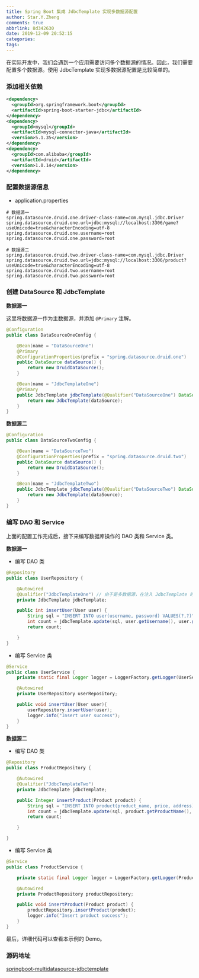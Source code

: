 ```yaml
---
title: Spring Boot 集成 JdbcTemplate 实现多数据源配置
author: Star.Y.Zheng
comments: true
abbrlink: 8d342630
date: 2019-12-09 20:52:15
categories:
tags:
---
```


在实际开发中，我们会遇到一个应用需要访问多个数据源的情况。因此，我们需要配置多个数据源。使用 JdbcTemplate 实现多数据源配置是比较简单的。
<!-- more -->

### 添加相关依赖

```xml
<dependency>
  <groupId>org.springframework.boot</groupId>
  <artifactId>spring-boot-starter-jdbc</artifactId>
</dependency>
<dependency>
  <groupId>mysql</groupId>
  <artifactId>mysql-connector-java</artifactId>
  <version>5.1.35</version>
</dependency>
<dependency>
  <groupId>com.alibaba</groupId>
  <artifactId>druid</artifactId>
  <version>1.0.14</version>
</dependency>
```

### 配置数据源信息

- application.properties

```properties
# 数据源一
spring.datasource.druid.one.driver-class-name=com.mysql.jdbc.Driver
spring.datasource.druid.one.url=jdbc:mysql://localhost:3306/game?useUnicode=true&characterEncoding=utf-8
spring.datasource.druid.one.username=root
spring.datasource.druid.one.password=root

# 数据源二
spring.datasource.druid.two.driver-class-name=com.mysql.jdbc.Driver
spring.datasource.druid.two.url=jdbc:mysql://localhost:3306/product?useUnicode=true&characterEncoding=utf-8
spring.datasource.druid.two.username=root
spring.datasource.druid.two.password=root
```

### 创建 DataSource 和 JdbcTemplate

**数据源一**

这里将数据源一作为主数据源，并添加 `@Primary` 注解。

```java
@Configuration
public class DataSourceOneConfig {

    @Bean(name = "DataSourceOne")
    @Primary
    @ConfigurationProperties(prefix = "spring.datasource.druid.one")
    public DataSource dataSource() {
        return new DruidDataSource();
    }

    @Bean(name = "JdbcTemplateOne")
    @Primary
    public JdbcTemplate jdbcTemplate(@Qualifier("DataSourceOne") DataSource dataSource) {
        return new JdbcTemplate(dataSource);
    }
}
```

**数据源二**

```java
@Configuration
public class DataSourceTwoConfig {

    @Bean(name = "DataSourceTwo")
    @ConfigurationProperties(prefix = "spring.datasource.druid.two")
    public DataSource dataSource() {
        return new DruidDataSource();
    }

    @Bean(name = "JdbcTemplateTwo")
    public JdbcTemplate jdbcTemplate(@Qualifier("DataSourceTwo") DataSource dataSource) {
        return new JdbcTemplate(dataSource);
    }
}
```

### 编写 DAO 和 Service

上面的配置工作完成后，接下来编写数据库操作的 DAO 类和 Service 类。

**数据源一**

- 编写 DAO 类

```java
@Repository
public class UserRepository {

    @Autowired
    @Qualifier("JdbcTemplateOne") // 由于是多数据源，在注入 JdbcTemplate 时，需指明是哪个数据源的。
    private JdbcTemplate jdbcTemplate;

    public int insertUser(User user) {
        String sql = "INSERT INTO user(username, password) VALUES(?,?)";
        int count = jdbcTemplate.update(sql, user.getUsername(), user.getPassword());
        return count;

    }
}
```

- 编写 Service 类

```java
@Service
public class UserService {
    private static final Logger logger = LoggerFactory.getLogger(UserService.class);

    @Autowired
    private UserRepository userRepository;

    public void insertUser(User user){
        userRepository.insertUser(user);
        logger.info("Insert user success");
    }
}
```

**数据源二**

- 编写 DAO 类

```java
@Repository
public class ProductRepository {

    @Autowired
    @Qualifier("JdbcTemplateTwo")
    private JdbcTemplate jdbcTemplate;

    public Integer insertProduct(Product product) {
        String sql = "INSERT INTO product(product_name, price, address) VALUES(?,?,?)";
        int count = jdbcTemplate.update(sql, product.getProductName(), product.getPrice(), product.getAddress());
        return count;

    }

}
```

- 编写 Service 类

```java
@Service
public class ProductService {

    private static final Logger logger = LoggerFactory.getLogger(ProductService.class);

    @Autowired
    private ProductRepository productRepository;

    public void insertProduct(Product product) {
        productRepository.insertProduct(product);
        logger.info("Insert product success");
    }
}
```

最后，详细代码可以查看本示例的 Demo。

### 源码地址

[springboot-multidatasource-jdbctemplate](https://github.com/yifanzheng/springboot-action/tree/master/springboot-multidatasource-jdbctemplate)
